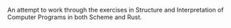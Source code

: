 An attempt to work through the exercises in Structure and Interpretation of Computer Programs in both Scheme and Rust.
